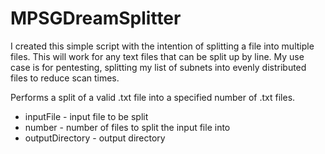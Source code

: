 # MPSGDreamSplitter

I created this simple script with the intention of splitting a file into multiple files. This will work for any text files that can be split up by line. My use case is for pentesting, splitting my list of subnets into evenly distributed files to reduce scan times.

Performs a split of a valid .txt file into a specified number of .txt files.
- inputFile - input file to be split
- number - number of files to split the input file into
- outputDirectory - output directory
